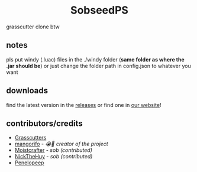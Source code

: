 # <div align="center">SobseedPS</div>
grasscutter clone btw

## notes
pls put windy (.luac) files in the ./windy folder (**same folder as where the .jar should be**) or just change the folder path in config.json to whatever you want

## downloads
find the latest version in the [releases](https://github.com/sobrooms/sobseed/releases) or find one in [our website](https://sobroom.rrryfoo.cf/sobseed/o1ansas/)!

## contributors/credits
* [Grasscutters](https://github.com/Grasscutters/Grasscutter)
* [mangorifo](https://github.com/mangorifo) - *:sob::pleading_face: creator of the project*
* [Moistcrafter](https://github.com/Moistcrafter) - *sob (contributed)*
* [NickTheHuy](https://github.com/NickTheHuy) - *sob (contributed)*
* [Penelopeep](https://github.com/Penelopeep)